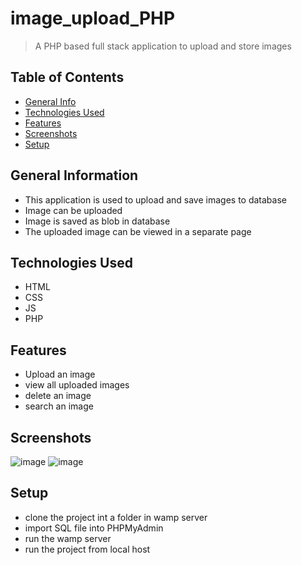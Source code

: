 
# image_upload_PHP
> A PHP based full stack application to upload and store images

## Table of Contents
* [General Info](#general-information)
* [Technologies Used](#technologies-used)
* [Features](#features)
* [Screenshots](#screenshots)
* [Setup](#setup)


## General Information
- This application is used to upload and save images to database
- Image can be uploaded
- Image is saved as blob in database
- The uploaded image can be viewed in a separate page


## Technologies Used
- HTML
- CSS
- JS
- PHP


## Features
- Upload an image
- view all uploaded images
- delete an image
- search an image


## Screenshots
![image](https://user-images.githubusercontent.com/81974121/134567396-866558a3-d94b-4ad7-b612-b43fb8a6a7b0.png)
![image](https://user-images.githubusercontent.com/81974121/134567535-1e9a0e82-2c88-413c-9507-91ef64edceb7.png)





## Setup
- clone the project int a folder in wamp server
- import SQL file into PHPMyAdmin
- run the wamp server
- run the project from local host
